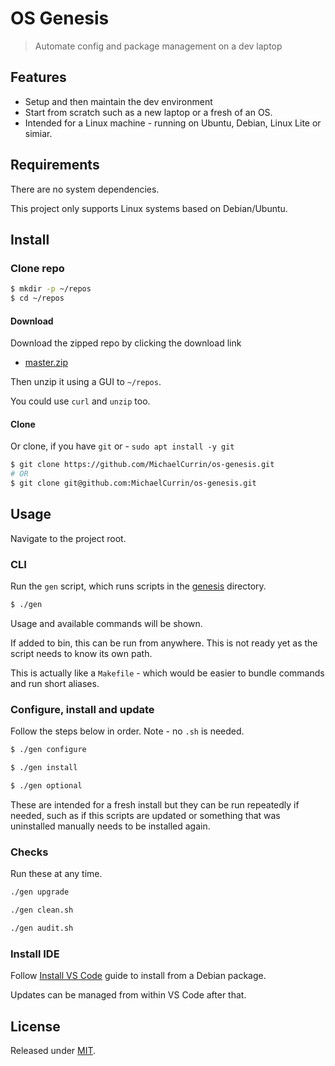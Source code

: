 # OS Genesis
> Automate config and package management on a dev laptop


## Features

- Setup and then maintain the dev environment
- Start from scratch such as a new laptop or a fresh of an OS.
- Intended for a Linux machine - running on Ubuntu, Debian, Linux Lite or simiar.


## Requirements

There are no system dependencies.

This project only supports Linux systems based on Debian/Ubuntu.


## Install


### Clone repo


```sh
$ mkdir -p ~/repos
$ cd ~/repos
```

#### Download

Download the zipped repo by clicking the download link

- [master.zip](https://github.com/MichaelCurrin/os-genesis/archive/master.zip)

Then unzip it using a GUI to `~/repos`.

You could use `curl` and `unzip` too.

#### Clone

Or clone, if you have `git` or  - `sudo apt install -y git`

```sh
$ git clone https://github.com/MichaelCurrin/os-genesis.git
# OR
$ git clone git@github.com:MichaelCurrin/os-genesis.git
```


## Usage


Navigate to the project root.


### CLI

Run the `gen` script, which runs scripts in the [genesis](/genesis) directory.

```sh
$ ./gen
```

Usage and available commands will be shown.

If added to bin, this can be run from anywhere. This is not ready yet as the script needs to know its own path.

This is actually like a `Makefile` - which would be easier to bundle commands and run short aliases.

### Configure, install and update

Follow the steps below in order. Note - no `.sh` is needed.

```sh
$ ./gen configure

$ ./gen install

$ ./gen optional
```

These are intended for a fresh install but they can be run repeatedly if needed, such as if this scripts are updated or something that was uninstalled manually needs to be installed again.

### Checks

Run these at any time.

```sh
./gen upgrade
```

```sh
./gen clean.sh
```

```sh
./gen audit.sh
```


### Install IDE

Follow [Install VS Code](/docs/install-vs-code.md) guide to install from a Debian package.

Updates can be managed from within VS Code after that.



## License

Released under [MIT](/LICENSE).

